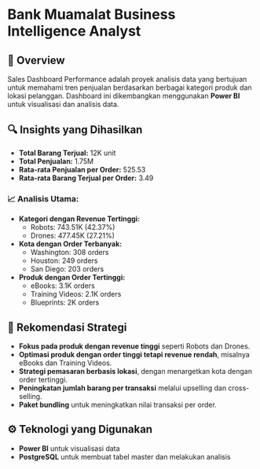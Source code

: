 # Bank Muamalat Business Intelligence Analyst
 ## 📌 Overview
Sales Dashboard Performance adalah proyek analisis data yang bertujuan untuk memahami tren penjualan berdasarkan berbagai kategori produk dan lokasi pelanggan. Dashboard ini dikembangkan menggunakan **Power BI** untuk visualisasi dan analisis data.

## 🔍 Insights yang Dihasilkan
- **Total Barang Terjual:** 12K unit
- **Total Penjualan:** 1.75M
- **Rata-rata Penjualan per Order:** 525.53
- **Rata-rata Barang Terjual per Order:** 3.49

### 📈 Analisis Utama:
- **Kategori dengan Revenue Tertinggi:**
  - Robots: 743.51K (42.37%)
  - Drones: 477.45K (27.21%)
- **Kota dengan Order Terbanyak:**
  - Washington: 308 orders
  - Houston: 249 orders
  - San Diego: 203 orders
- **Produk dengan Order Tertinggi:**
  - eBooks: 3.1K orders
  - Training Videos: 2.1K orders
  - Blueprints: 2K orders

## 🎯 Rekomendasi Strategi
- **Fokus pada produk dengan revenue tinggi** seperti Robots dan Drones.
- **Optimasi produk dengan order tinggi tetapi revenue rendah**, misalnya eBooks dan Training Videos.
- **Strategi pemasaran berbasis lokasi**, dengan menargetkan kota dengan order tertinggi.
- **Peningkatan jumlah barang per transaksi** melalui upselling dan cross-selling.
- **Paket bundling** untuk meningkatkan nilai transaksi per order.

## ⚙️ Teknologi yang Digunakan
- **Power BI** untuk visualisasi data
- **PostgreSQL** untuk membuat tabel master dan melakukan analisis
